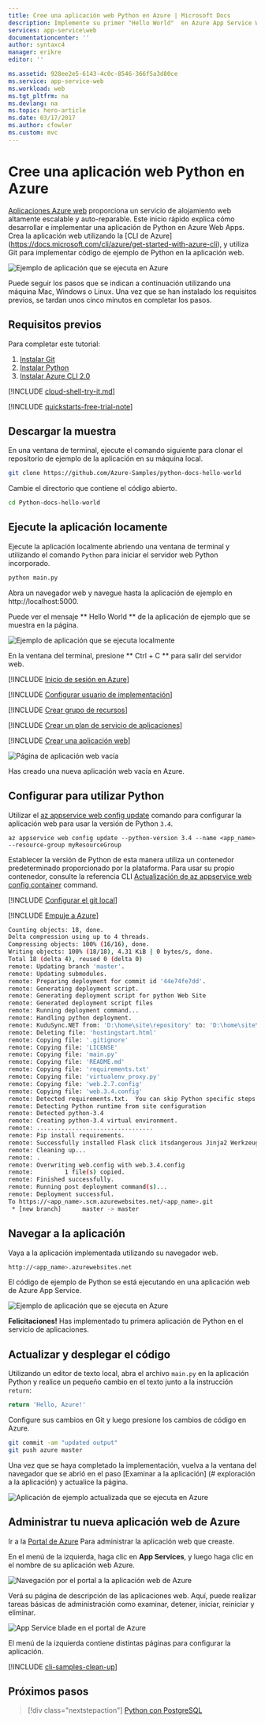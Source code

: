 ```yaml
---
title: Cree una aplicación web Python en Azure | Microsoft Docs
description: Implemente su primer "Hello World"  en Azure App Service Web Apps en cuestión de minutos.
services: app-service\web
documentationcenter: ''
author: syntaxc4
manager: erikre
editor: ''

ms.assetid: 928ee2e5-6143-4c0c-8546-366f5a3d80ce
ms.service: app-service-web
ms.workload: web
ms.tgt_pltfrm: na
ms.devlang: na
ms.topic: hero-article
ms.date: 03/17/2017
ms.author: cfowler
ms.custom: mvc
---
```

# Cree una aplicación web Python en Azure

[Aplicaciones Azure web](https://docs.microsoft.com/azure/app-service-web/app-service-web-overview) proporciona un servicio de alojamiento web altamente escalable y auto-reparable. Este inicio rápido explica cómo desarrollar e implementar una aplicación de Python en Azure Web Apps. Crea la aplicación web utilizando la [CLI de Azure] (https://docs.microsoft.com/cli/azure/get-started-with-azure-cli), y utiliza Git para implementar código de ejemplo de Python en la aplicación web.


![Ejemplo de aplicación que se ejecuta en Azure](media/app-service-web-get-started-python/hello-world-in-browser.png)

Puede seguir los pasos que se indican a continuación utilizando una máquina Mac, Windows o Linux. Una vez que se han instalado los requisitos previos, se tardan unos cinco minutos en completar los pasos.
## Requisitos previos

Para completar este tutorial:

1. [Instalar Git](https://git-scm.com/)
1. [Instalar Python](https://www.python.org/downloads/)
1. [Instalar Azure CLI 2.0](https://docs.microsoft.com/cli/azure/install-azure-cli)

[!INCLUDE [cloud-shell-try-it.md](../../includes/cloud-shell-try-it.md)]

[!INCLUDE [quickstarts-free-trial-note](../../includes/quickstarts-free-trial-note.md)]

## Descargar la muestra

En una ventana de terminal, ejecute el comando siguiente para clonar el repositorio de ejemplo de la aplicación en su máquina local.

```bash
git clone https://github.com/Azure-Samples/python-docs-hello-world
```

Cambie el directorio que contiene el código abierto.

```bash
cd Python-docs-hello-world
```

## Ejecute la aplicación locamente

Ejecute la aplicación localmente abriendo una ventana de terminal y utilizando el comando `Python` para iniciar el servidor web Python incorporado.

```bash
python main.py
```

Abra un navegador web y navegue hasta la aplicación de ejemplo en http://localhost:5000.

Puede ver el mensaje ** Hello World ** de la aplicación de ejemplo que se muestra en la página.

![Ejemplo de aplicación que se ejecuta localmente](media/app-service-web-get-started-python/localhost-hello-world-in-browser.png)

En la ventana del terminal, presione ** Ctrl + C ** para salir del servidor web.

[!INCLUDE [Inicio de sesión en Azure](../../includes/login-to-azure.md)] 

[!INCLUDE [Configurar usuario de implementación](../../includes/configure-deployment-user.md)] 

[!INCLUDE [Crear grupo de recursos](../../includes/app-service-web-create-resource-group.md)] 

[!INCLUDE [Crear un plan de servicio de aplicaciones](../../includes/app-service-web-create-app-service-plan.md)] 

[!INCLUDE [Crear una aplicación web](../../includes/app-service-web-create-web-app.md)] 

![Página de aplicación web vacía](media/app-service-web-get-started-python/app-service-web-service-created.png)

Has creado una nueva aplicación web vacía en Azure.

## Configurar para utilizar Python

Utilizar el [az appservice web config update](/cli/azure/app-service/web/config#update) comando para configurar la aplicación web para usar la versión de Python `3.4`.

```azurecli-interactive
az appservice web config update --python-version 3.4 --name <app_name> --resource-group myResourceGroup
```

Establecer la versión de Python de esta manera utiliza un contenedor predeterminado proporcionado por la plataforma. Para usar su propio contenedor, consulte la referencia CLI [Actualización de az appservice web config container](https://docs.microsoft.com/cli/azure/appservice/web/config/container#update) command.

[!INCLUDE [Configurar el git local](../../includes/app-service-web-configure-local-git.md)] 

[!INCLUDE [Empuje a Azure](../../includes/app-service-web-git-push-to-azure.md)] 

```bash
Counting objects: 18, done.
Delta compression using up to 4 threads.
Compressing objects: 100% (16/16), done.
Writing objects: 100% (18/18), 4.31 KiB | 0 bytes/s, done.
Total 18 (delta 4), reused 0 (delta 0)
remote: Updating branch 'master'.
remote: Updating submodules.
remote: Preparing deployment for commit id '44e74fe7dd'.
remote: Generating deployment script.
remote: Generating deployment script for python Web Site
remote: Generated deployment script files
remote: Running deployment command...
remote: Handling python deployment.
remote: KuduSync.NET from: 'D:\home\site\repository' to: 'D:\home\site\wwwroot'
remote: Deleting file: 'hostingstart.html'
remote: Copying file: '.gitignore'
remote: Copying file: 'LICENSE'
remote: Copying file: 'main.py'
remote: Copying file: 'README.md'
remote: Copying file: 'requirements.txt'
remote: Copying file: 'virtualenv_proxy.py'
remote: Copying file: 'web.2.7.config'
remote: Copying file: 'web.3.4.config'
remote: Detected requirements.txt.  You can skip Python specific steps with a .skipPythonDeployment file.
remote: Detecting Python runtime from site configuration
remote: Detected python-3.4
remote: Creating python-3.4 virtual environment.
remote: .................................
remote: Pip install requirements.
remote: Successfully installed Flask click itsdangerous Jinja2 Werkzeug MarkupSafe
remote: Cleaning up...
remote: .
remote: Overwriting web.config with web.3.4.config
remote:         1 file(s) copied.
remote: Finished successfully.
remote: Running post deployment command(s)...
remote: Deployment successful.
To https://<app_name>.scm.azurewebsites.net/<app_name>.git
 * [new branch]      master -> master
```

## Navegar a la aplicación

Vaya a la aplicación implementada utilizando su navegador web.

```bash
http://<app_name>.azurewebsites.net
```

El código de ejemplo de Python se está ejecutando en una aplicación web de Azure App Service.

![Ejemplo de aplicación que se ejecuta en Azure](media/app-service-web-get-started-python/hello-world-in-browser.png)

**Felicitaciones!** Has implementado tu primera aplicación de Python en el servicio de aplicaciones.

## Actualizar y desplegar el código

Utilizando un editor de texto local, abra el archivo `main.py` en la aplicación Python y realice un pequeño cambio en el texto junto a la instrucción` return`:

```python
return 'Hello, Azure!'
```

Configure sus cambios en Git y luego presione los cambios de código en Azure.

```bash
git commit -am "updated output"
git push azure master
```

Una vez que se haya completado la implementación, vuelva a la ventana del navegador que se abrió en el paso [Examinar a la aplicación] (# exploración a la aplicación) y actualice la página.

![Aplicación de ejemplo actualizada que se ejecuta en Azure](media/app-service-web-get-started-python/hello-azure-in-browser.png)

## Administrar tu nueva aplicación web de Azure

Ir a la [Portal de Azure](https://portal.azure.com) Para administrar la aplicación web que creaste.

En el menú de la izquierda, haga clic en **App Services**, y luego haga clic en el nombre de su aplicación web Azure.

![Navegación por el portal a la aplicación web de Azure](./media/app-service-web-get-started-nodejs-poc/nodejs-docs-hello-world-app-service-list.png)

Verá su página de descripción de las aplicaciones web. Aquí, puede realizar tareas básicas de administración como examinar, detener, iniciar, reiniciar y eliminar. 

![App Service blade en el portal de Azure](media/app-service-web-get-started-nodejs-poc/nodejs-docs-hello-world-app-service-detail.png)

El menú de la izquierda contiene distintas páginas para configurar la aplicación.

[!INCLUDE [cli-samples-clean-up](../../includes/cli-samples-clean-up.md)]

## Próximos pasos

> [!div class="nextstepaction"]
> [Python con PostgreSQL](app-service-web-tutorial-docker-python-postgresql-app.md)
